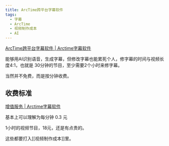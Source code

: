 ```yaml
---
title: ArcTime跨平台字幕软件
tags: 
  - 字幕
  - ArcTime
  - 视频制作成本
  - AI
---
```


[ArcTime跨平台字幕软件 | Arctime字幕软件](https://arctime.org/)

能够用AI识别语音，生成字幕，但修改字幕也能累死个人，修字幕的时间与视频长度4:1，也就是 30分钟的节目，至少需要2个小时来修字幕。

当然并不免费，而是按分钟收费。

## 收费标准

[增值服务 | Arctime字幕软件](http://arctime.cn/service.html)

基本上可以理解为每分钟 0.3 元

1小时的视频节目，18元，还是有点贵的。

这些都要打入[[视频制作成本]]里。